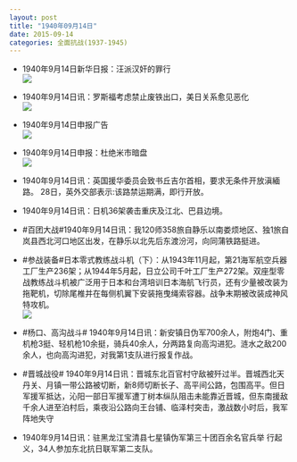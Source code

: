 ```yaml
---
layout: post
title: "1940年09月14日"
date: 2015-09-14
categories: 全面抗战(1937-1945)
---
```


<meta name="referrer" content="no-referrer" />

- 1940年9月14日新华日报：汪派汉奸的罪行 <br/><img src="https://ww3.sinaimg.cn/large/aca367d8jw1ew2dlnn2o9j211w0hhq9j.jpg" />

- 1940年9月14日讯：罗斯福考虑禁止废铁出口，美日关系愈见恶化 <br/><img src="https://ww2.sinaimg.cn/large/aca367d8jw1ew2bubn6bqj20nb0dlwjk.jpg" />

- 1940年9月14日申报广告 <br/><img src="https://ww4.sinaimg.cn/large/aca367d8jw1ew2a4n5vxdj209v0glmyy.jpg" />

- 1940年9月14日申报：杜绝米市暗盘 <br/><img src="https://ww2.sinaimg.cn/large/aca367d8jw1ew28dltntdj20hj0xdam3.jpg" />

- 1940年9月14日讯：英国援华委员会致书丘吉尔首相，要求无条件开放滇緬路。 28日，英外交部表示:该路禁运期满，即行开放。 

- 1940年9月14日讯：日机36架袭击重庆及江北、巴县边境。 

- #百团大战#1940年9月14日讯：我120师358旅自静乐以南娄烦地区、独1旅自岚县西北河口地区出发，在静乐以北先后东渡汾河，向同蒲铁路挺进。 

- #参战装备#日本零式教练战斗机（下）：从1943年11月起，第21海军航空兵器工厂生产236架；从1944年5月起，日立公司千叶工厂生产272架。双座型零战教练战斗机被广泛用于日本和台湾培训日本海航飞行员，还有少量被改装为拖靶机，切除尾椎并在每侧机翼下安装拖曳绳索容器。战争末期被改装成神风特攻机。 <br/><img src="https://ww3.sinaimg.cn/large/aca367d8jw1ew1r15w0maj20go08tgmf.jpg" />

- #杨口、高沟战斗# 1940年9月14日讯：新安镇日伪军700余人，附炮4门、重机枪3挺、轻机枪10余挺，骑兵40余人，分两路复向高沟进犯。涟水之敌200余人，也向高沟进犯，对我第1支队进行报复作战。 

- #晋城战役# 1940年9月14日讯：晋城东北百官村守敌被歼过半。晋城西北天丹关、月镇一带公路被切断，新8师切断长子、高平间公路，包围高平。但日军援军抵达，沁阳一部日军援军遭丁树本纵队阻击未能靠近晋城，但东南援敌千余人进至泊村后，乘夜沿公路向王台铺、临泽村突击，激战数小时后，我军阵地失守 

- 1940年9月14日讯：驻黑龙江宝清县七星镇伪军第三十团百余名官兵举 行起义，34人参加东北抗日联军第二支队。 

